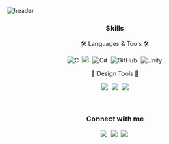 ![header](https://capsule-render.vercel.app/api?type=waving&color=00a2ff&height=200&section=header&text=Hi,%20I'm%20Heejae%20Jeong%20👋&fontSize=40&fontColor=ffffff&fontAlignY=36)

<h3 align="center"> Skills </h3>

<p align="center"> 🛠 Languages & Tools 🛠 </p>

<p align="center">
  <img alt="C" src="https://img.shields.io/badge/C-%2300599C.svg?style=flat&logo=c&logoColor=white"/></a>&nbsp
  <img src="https://img.shields.io/badge/C++-00599C?style=?style=flat&logo=C%2B%2B&logoColor=white"/></a>&nbsp 
  <img alt="C#" src="https://img.shields.io/badge/C%23-%2368217a.svg?style=flat&logo=c-sharp&logoColor=white"/></a>&nbsp 
  <img alt="GitHub" src="https://img.shields.io/badge/github-%23121011.svg?style=flat&logo=github&logoColor=white"/></a>&nbsp
  <img alt="Unity" src="https://img.shields.io/badge/unity-%23000000.svg?style=flat&logo=unity&logoColor=white"/>
</p>

<p align="center"> 🎨 Design Tools 🎨 </p>

<p align="center">
  <img src="https://img.shields.io/badge/Photoshop-31A8FF?style=flat&logo=AdobePhotoshop&logoColor=white"/></a>&nbsp 
  <img src="https://img.shields.io/badge/Illustrator-FF9A00?style=flat&logo=AdobeIllustrator&logoColor=white"/></a>&nbsp 
  <img src="https://img.shields.io/badge/Aseprite-7D929E?style=?style=flat&logo=Aseprite&logoColor=white"/>
</p>

<br/>
<h3 align="center"> Connect with me </h3>
<p align="center">
  <a href="mailto:heejae.jeong02@gmail.com"><img src="https://img.shields.io/badge/Gmail-d14836?style=flat&logo=Gmail&logoColor=white&link=viliketh1s98@naver.com"/></a>&nbsp
  <a href="https://blog.naver.com/heejae_jeong02"><img src="https://img.shields.io/badge/Tech%20Blog-11B48A?style=flat&logo=Vimeo&logoColor=white&link=https://velog.io/@woo0_hooo"/></a>&nbsp
  <a href="https://www.youtube.com/channel/UC_3PtThpHVjuNGJyA5pjNHQ"><img src="https://img.shields.io/badge/YouTube-FF0000?style=flat&logo=YouTube&logoColor=white&link=https://www.instagram.com/woo0_hooo/"/></a>&nbsp
</p>
<br/>

<!--
**heejae102/heejae102** is a ✨ _special_ ✨ repository because its `README.md` (this file) appears on your GitHub profile.

Here are some ideas to get you started:

- 🔭 I’m currently working on ...
- 🌱 I’m currently learning ...
- 👯 I’m looking to collaborate on ...
- 🤔 I’m looking for help with ...
- 💬 Ask me about ...
- 📫 How to reach me: ...
- 😄 Pronouns: ...
- ⚡ Fun fact: ...
-->
